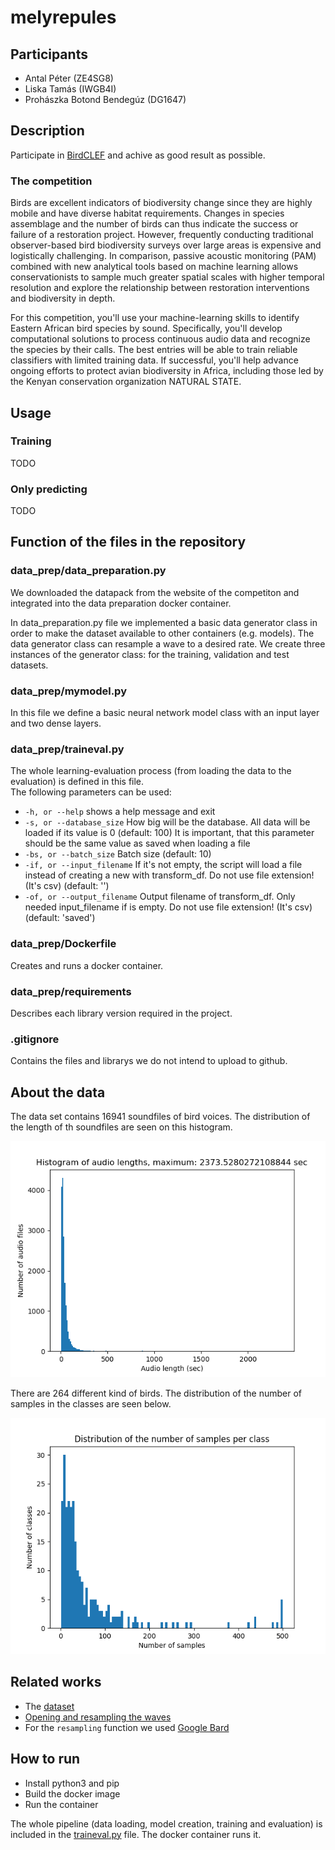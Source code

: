 # melyrepules

## Participants

* Antal Péter  (ZE4SG8)
* Liska Tamás  (IWGB4I)
* Prohászka Botond Bendegúz  (DG1647)

## Description

Participate in [BirdCLEF](https://www.kaggle.com/competitions/birdclef-2023) and achive as good result as possible.

### The competition  

Birds are excellent indicators of biodiversity change since they are highly mobile and have diverse habitat requirements. Changes in species assemblage and the number of birds can thus indicate the success or failure of a restoration project. However, frequently conducting traditional observer-based bird biodiversity surveys over large areas is expensive and logistically challenging. In comparison, passive acoustic monitoring (PAM) combined with new analytical tools based on machine learning allows conservationists to sample much greater spatial scales with higher temporal resolution and explore the relationship between restoration interventions and biodiversity in depth.

For this competition, you'll use your machine-learning skills to identify Eastern African bird species by sound. Specifically, you'll develop computational solutions to process continuous audio data and recognize the species by their calls. The best entries will be able to train reliable classifiers with limited training data. If successful, you'll help advance ongoing efforts to protect avian biodiversity in Africa, including those led by the Kenyan conservation organization NATURAL STATE.

## Usage

### Training

TODO

### Only predicting

TODO

## Function of the files in the repository

### data_prep/data_preparation.py

We downloaded the datapack from the website of the competiton and integrated into the data preparation docker container.

In data_preparation.py file we implemented a basic data generator class in order to make the dataset available to other containers (e.g. models). The data generator class can resample a wave to a desired rate. We create three instances of the generator class: for the training, validation and test datasets.

### data_prep/mymodel.py

In this file we define a basic neural network model class with an input layer and two dense layers.

### data_prep/traineval.py

The whole learning-evaluation process (from loading the data to the evaluation) is defined in this file.
<br> The following parameters can be used:
* ```-h, or --help```         shows a help message and exit
* ```-s, or --database_size```
                        How big will be the database. All data will be loaded
                        if its value is 0 (default: 100)
                        It is important, that this parameter should be the same value as
                        saved when loading a file
* ```-bs, or --batch_size```
                        Batch size (default: 10)
* ```-if, or --input_filename```
                        If it's not empty, the script will load a file instead
                        of creating a new with transform_df. Do not use file
                        extension! (It's csv) (default: '')
* ```-of, or --output_filename```
                        Output filename of transform_df. Only needed
                        input_filename if is empty. Do not use file extension!
                        (It's csv) (default: 'saved')

### data_prep/Dockerfile

Creates and runs a docker container.

### data_prep/requirements

Describes each library version required in the project.

### .gitignore

Contains the files and librarys we do not intend to upload to github.

## About the data

The data set contains 16941 soundfiles of bird voices. The distribution of the length of th soundfiles are seen on this histogram. 

![](./birdclef/histogram.png) 

There are 264 different kind of birds. The distribution of the number of samples in the classes are seen below.

![](./birdclef/hist_classes.png)


## Related works
* The [dataset](https://www.kaggle.com/competitions/birdclef-2023/data)
* [Opening and resampling the waves](https://www.kaggle.com/code/philculliton/inferring-birds-with-kaggle-models)
* For the ```resampling``` function we used [Google Bard](bard.google.com/) 


## How to run

* Install python3 and pip
* Build the docker image
* Run the container

The whole pipeline (data loading, model creation, training and evaluation) is included in the [traineval.py](https://github.com/BotondProhaszka/melyrepules/blob/main/data_prep/traineval.py) file. The docker container runs it.
